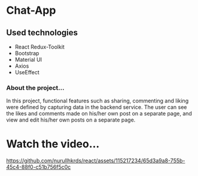 # Chat-App

<div>
    
</div>

<h2>Used technologies</h2>
<ul>
    <li>React Redux-Toolkit</li>
    <li>Bootstrap</li>
   <li>Material UI</li>
   <li>Axios</li>
  <li>UseEffect</li>


 
 
</ul>
<h3>About the project...</h3>
<p>
 
  In this project, functional features such as sharing, commenting and liking were defined by capturing data in the backend service. The user can see the likes and comments made on his/her own post on a separate page, and view and edit his/her own posts on a separate page.
 
</p>




<h1>Watch the video...</h1>


</div>


https://github.com/nurullhkrds/react/assets/115217234/65d3a9a8-755b-45c4-88f0-c51b756f5c0c





